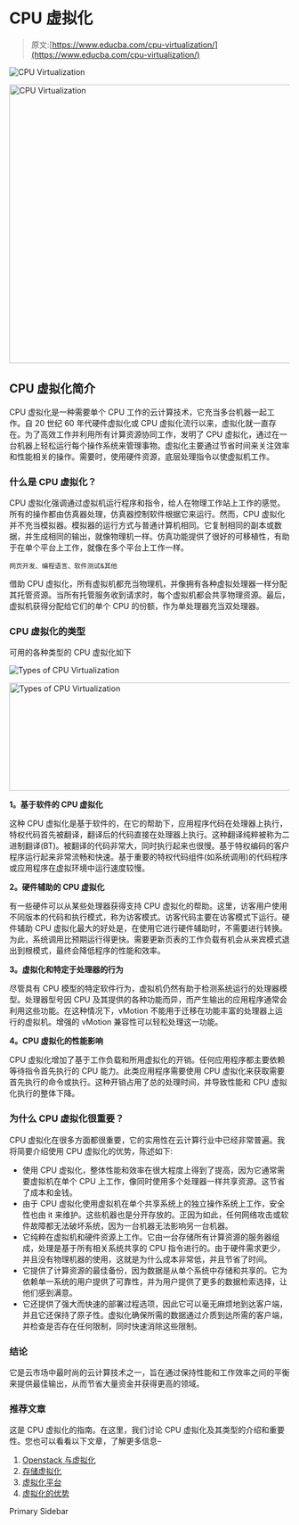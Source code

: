 # CPU 虚拟化

> 原文:[https://www.educba.com/cpu-virtualization/](https://www.educba.com/cpu-virtualization/)

![CPU Virtualization](../Images/2e33416bcb2ed8b1df8a03e45ed2e2f3.png)

<noscript><img class="alignnone size-full wp-image-288986" src="../Images/2e33416bcb2ed8b1df8a03e45ed2e2f3.png" alt="CPU Virtualization" width="900" height="500" data-original-src="https://cdn.educba.com/academy/wp-content/uploads/2020/01/CPU-Virtualization.jpg"/></noscript>

## CPU 虚拟化简介

CPU 虚拟化是一种需要单个 CPU 工作的云计算技术，它充当多台机器一起工作。自 20 世纪 60 年代硬件虚拟化或 CPU 虚拟化流行以来，虚拟化就一直存在。为了高效工作并利用所有计算资源协同工作，发明了 CPU 虚拟化，通过在一台机器上轻松运行每个操作系统来管理事物。虚拟化主要通过节省时间来关注效率和性能相关的操作。需要时，使用硬件资源，底层处理指令以使虚拟机工作。

### 什么是 CPU 虚拟化？

CPU 虚拟化强调通过虚拟机运行程序和指令，给人在物理工作站上工作的感觉。所有的操作都由仿真器处理，仿真器控制软件根据它来运行。然而，CPU 虚拟化并不充当模拟器。模拟器的运行方式与普通计算机相同。它复制相同的副本或数据，并生成相同的输出，就像物理机一样。仿真功能提供了很好的可移植性，有助于在单个平台上工作，就像在多个平台上工作一样。

<small>网页开发、编程语言、软件测试&其他</small>

借助 CPU 虚拟化，所有虚拟机都充当物理机，并像拥有各种虚拟处理器一样分配其托管资源。当所有托管服务收到请求时，每个虚拟机都会共享物理资源。最后，虚拟机获得分配给它们的单个 CPU 的份额，作为单处理器充当双处理器。

### CPU 虚拟化的类型

可用的各种类型的 CPU 虚拟化如下

![Types of CPU Virtualization](../Images/7aeb803b4b2201f7f19294f12f474d50.png)

<noscript><img class="alignnone size-full wp-image-288992" src="../Images/7aeb803b4b2201f7f19294f12f474d50.png" alt="Types of CPU Virtualization" width="730" height="194" data-original-src="https://cdn.educba.com/academy/wp-content/uploads/2020/01/Types-of-CPU-Virtualization-1.jpg"/></noscript>

**1。基于软件的 CPU 虚拟化**

这种 CPU 虚拟化是基于软件的，在它的帮助下，应用程序代码在处理器上执行，特权代码首先被翻译，翻译后的代码直接在处理器上执行。这种翻译纯粹被称为二进制翻译(BT)。被翻译的代码非常大，同时执行起来也很慢。基于特权编码的客户程序运行起来非常流畅和快速。基于重要的特权代码组件(如系统调用)的代码程序或应用程序在虚拟环境中运行速度较慢。

**2。硬件辅助的 CPU 虚拟化**

有一些硬件可以从某些处理器获得支持 CPU 虚拟化的帮助。这里，访客用户使用不同版本的代码和执行模式，称为访客模式。访客代码主要在访客模式下运行。硬件辅助 CPU 虚拟化最大的好处是，在使用它进行硬件辅助时，不需要进行转换。为此，系统调用比预期运行得更快。需要更新页表的工作负载有机会从来宾模式退出到根模式，最终会降低程序的性能和效率。

**3。虚拟化和特定于处理器的行为**

尽管具有 CPU 模型的特定软件行为，虚拟机仍然有助于检测系统运行的处理器模型。处理器型号因 CPU 及其提供的各种功能而异，而产生输出的应用程序通常会利用这些功能。在这种情况下，vMotion 不能用于迁移在功能丰富的处理器上运行的虚拟机。增强的 vMotion 兼容性可以轻松处理这一功能。

**4。CPU 虚拟化的性能影响**

CPU 虚拟化增加了基于工作负载和所用虚拟化的开销。任何应用程序都主要依赖等待指令首先执行的 CPU 能力。此类应用程序需要使用 CPU 虚拟化来获取需要首先执行的命令或执行。这种开销占用了总的处理时间，并导致性能和 CPU 虚拟化执行的整体下降。

### 为什么 CPU 虚拟化很重要？

CPU 虚拟化在很多方面都很重要，它的实用性在云计算行业中已经非常普遍。我将简要介绍使用 CPU 虚拟化的优势，陈述如下:

*   使用 CPU 虚拟化，整体性能和效率在很大程度上得到了提高，因为它通常需要虚拟机在单个 CPU 上工作，像同时使用多个处理器一样共享资源。这节省了成本和金钱。
*   由于 CPU 虚拟化使用虚拟机在单个共享系统上的独立操作系统上工作，安全性也由 it 来维护。这些机器也是分开存放的。正因为如此，任何网络攻击或软件故障都无法破坏系统，因为一台机器无法影响另一台机器。
*   它纯粹在虚拟机和硬件资源上工作。它由一台存储所有计算资源的服务器组成，处理是基于所有相关系统共享的 CPU 指令进行的。由于硬件需求更少，并且没有物理机器的使用，这就是为什么成本非常低，并且节省了时间。
*   它提供了计算资源的最佳备份，因为数据是从单个系统中存储和共享的。它为依赖单一系统的用户提供了可靠性，并为用户提供了更多的数据检索选择，让他们感到满意。
*   它还提供了强大而快速的部署过程选项，因此它可以毫无麻烦地到达客户端，并且它还保持了原子性。虚拟化确保所需的数据通过介质到达所需的客户端，并检查是否存在任何限制，同时快速消除这些限制。

### 结论

它是云市场中最时尚的云计算技术之一，旨在通过保持性能和工作效率之间的平衡来提供最佳输出，从而节省大量资金并获得更高的领域。

### 推荐文章

这是 CPU 虚拟化的指南。在这里，我们讨论 CPU 虚拟化及其类型的介绍和重要性。您也可以看看以下文章，了解更多信息–

1.  [Openstack 与虚拟化](https://www.educba.com/openstack-vs-virtualization/)
2.  [存储虚拟化](https://www.educba.com/storage-virtualization/)
3.  [虚拟化平台](https://www.educba.com/virtualization-platforms/)
4.  [虚拟化的优势](https://www.educba.com/virtualization-benefits/)

<footer class="entry-footer">

<aside class="sidebar sidebar-primary widget-area" role="complementary" aria-label="Primary Sidebar">Primary Sidebar</aside>

</footer>